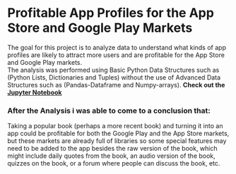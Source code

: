 # Profitable App Profiles for the App Store and Google Play Markets
 The goal for this project is to analyze data to understand what kinds of app profiles are likely to attract more users and are profitable for the App Store and Google Play markets.<br>
 The analysis was performed using Basic Python Data Structures such as (Python Lists, Dictionaries and Tuples) without the use of Advanced Data Structures such as (Pandas-Dataframe and Numpy-arrays).
 **Check out the [Jupyter Notebook](https://github.com/The-PhanTom999/Google_Play-and-App-Store-Analysis/blob/38faa1c9a96a34d91c6d14589af2e12092a20b1f/Notebook.ipynb)**

### After the Analysis i was able to come to a conclusion that:

Taking a popular book (perhaps a more recent book) and turning it into an app could be profitable for both the Google Play and the App Store markets, but these markets are already full of libraries so some special features may need to be added to the app besides the raw version of the book, which might include daily quotes from the book, an audio version of the book, quizzes on the book, or a forum where people can discuss the book, etc.